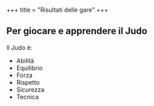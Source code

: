 +++
title = "Risultati delle gare"
+++

## Per giocare e apprendere il Judo

Il Judo è:

- Abilità
- Equilibrio
- Forza
- Rispetto
- Sicurezza
- Tecnica

